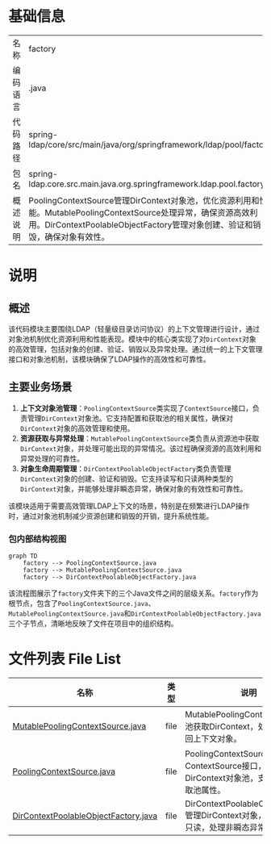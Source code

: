 # 基础信息

|      |      |
|------|------|
| 名称 | factory |
| 编码语言 | .java |
| 代码路径 | spring-ldap/core/src/main/java/org/springframework/ldap/pool/factory |
| 包名 | spring-ldap.core.src.main.java.org.springframework.ldap.pool.factory |
| 概述说明 | PoolingContextSource管理DirContext对象池，优化资源利用和性能。MutablePoolingContextSource处理异常，确保资源高效利用。DirContextPoolableObjectFactory管理对象创建、验证和销毁，确保对象有效性。 |

# 说明

## 概述
该代码模块主要围绕LDAP（轻量级目录访问协议）的上下文管理进行设计，通过对象池机制优化资源利用和性能表现。模块中的核心类实现了对`DirContext`对象的高效管理，包括对象的创建、验证、销毁以及异常处理。通过统一的上下文管理接口和对象池机制，该模块确保了LDAP操作的高效性和可靠性。

## 主要业务场景
1. **上下文对象池管理**：`PoolingContextSource`类实现了`ContextSource`接口，负责管理`DirContext`对象池。它支持配置和获取池的相关属性，确保对`DirContext`对象的高效管理和使用。
2. **资源获取与异常处理**：`MutablePoolingContextSource`类负责从资源池中获取`DirContext`对象，并处理可能出现的异常情况。该过程确保资源的高效利用和异常处理的可靠性。
3. **对象生命周期管理**：`DirContextPoolableObjectFactory`类负责管理`DirContext`对象的创建、验证和销毁。它支持读写和只读两种类型的`DirContext`对象，并能够处理非瞬态异常，确保对象的有效性和可靠性。

该模块适用于需要高效管理LDAP上下文的场景，特别是在频繁进行LDAP操作时，通过对象池机制减少资源创建和销毁的开销，提升系统性能。


### 包内部结构视图

```mermaid
graph TD
    factory --> PoolingContextSource.java
    factory --> MutablePoolingContextSource.java
    factory --> DirContextPoolableObjectFactory.java
```

该流程图展示了`factory`文件夹下的三个Java文件之间的层级关系。`factory`作为根节点，包含了`PoolingContextSource.java`、`MutablePoolingContextSource.java`和`DirContextPoolableObjectFactory.java`三个子节点，清晰地反映了文件在项目中的组织结构。

# 文件列表 File List

| 名称   | 类型  | 说明 |
|-------|------|-------------|
| [MutablePoolingContextSource.java](MutablePoolingContextSource.md) | file | MutablePoolingContextSource从池获取DirContext，处理异常后返回上下文对象。 |
| [PoolingContextSource.java](PoolingContextSource.md) | file | PoolingContextSource类实现ContextSource接口，管理DirContext对象池，支持配置和获取池属性。 |
| [DirContextPoolableObjectFactory.java](DirContextPoolableObjectFactory.md) | file | DirContextPoolableObjectFactory管理DirContext对象，支持读写和只读，处理非瞬态异常。 |


